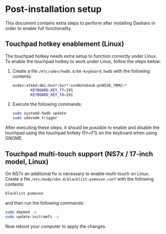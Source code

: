 # Post-installation setup

This document contains extra steps to perform after installing Dasharo in order
to enable full functionality.

## Touchpad hotkey enablement (Linux)

The touchpad hotkey needs extra setup to function correctly under Linux. To
enable the touchpad hotkey to work under Linux, follow the steps below:

1. Create a file `/etc/udev/hwdb.d/60-keyboard.hwdb` with the following contents:

    ```bash
    evdev:atkbd:dmi:bvn*:bvr*:svnNotebook:pnNS50_70MU:*
            KEYBOARD_KEY_f7=191
            KEYBOARD_KEY_f8=191
    ```

1. Execute the following commands:

    ```bash
    sudo systemd-hwdb update
    sudo udevadm trigger
    ```

After executing these steps, it should be possible to enable and disable the
touchpad using the touchpad hotkey (Fn+F1) on the keyboard when using GNOME.

## Touchpad multi-touch support (NS7x / 17-inch model, Linux)

On NS7x an additional fix is necessary to enable multi-touch on Linux. Create
a file `/etc/modprobe.d/blacklist-psmouse.conf` with the following contents:

```bash
blacklist psmouse
```

and then run the following commands:

```bash
sudo depmod -a
sudo update-initramfs -u
```

Now reboot your computer to apply the changes.
